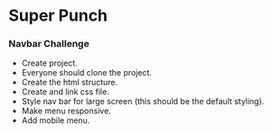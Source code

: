 # Super Punch

### Navbar Challenge
* Create project.
* Everyone should clone the project.
* Create the html structure.
* Create and link css file.
* Style nav bar for large screen (this should be the default styling).
* Make menu responsive.
* Add mobile menu.